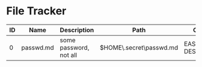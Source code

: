 # File Tracker
|ID|Name|Description|Path|Computer|
|-|-|-|-|-|
|0|passwd.md|some password, not all|$HOME\\.secret\\passwd.md|EASON-DESKTOP\Eason|

<!-- [0]:  -->